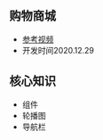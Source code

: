 ## 购物商城

- [参考视频](https://www.bilibili.com/video/BV1nE41117BQ?p=52)
- 开发时间2020.12.29

## 核心知识

- 组件
- 轮播图
- 导航栏

